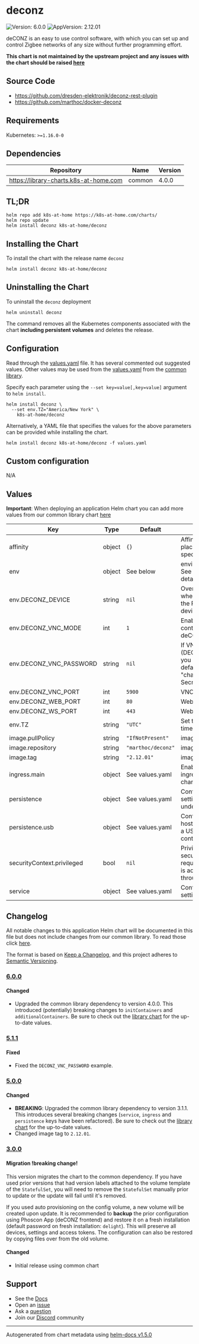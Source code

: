 # deconz

![Version: 6.0.0](https://img.shields.io/badge/Version-6.0.0-informational?style=flat-square) ![AppVersion: 2.12.01](https://img.shields.io/badge/AppVersion-2.12.01-informational?style=flat-square)

deCONZ is an easy to use control software, with which you can set up and control Zigbee networks of any size without further programming effort.

**This chart is not maintained by the upstream project and any issues with the chart should be raised [here](https://github.com/k8s-at-home/charts/issues/new/choose)**

## Source Code

* <https://github.com/dresden-elektronik/deconz-rest-plugin>
* <https://github.com/marthoc/docker-deconz>

## Requirements

Kubernetes: `>=1.16.0-0`

## Dependencies

| Repository | Name | Version |
|------------|------|---------|
| https://library-charts.k8s-at-home.com | common | 4.0.0 |

## TL;DR

```console
helm repo add k8s-at-home https://k8s-at-home.com/charts/
helm repo update
helm install deconz k8s-at-home/deconz
```

## Installing the Chart

To install the chart with the release name `deconz`

```console
helm install deconz k8s-at-home/deconz
```

## Uninstalling the Chart

To uninstall the `deconz` deployment

```console
helm uninstall deconz
```

The command removes all the Kubernetes components associated with the chart **including persistent volumes** and deletes the release.

## Configuration

Read through the [values.yaml](./values.yaml) file. It has several commented out suggested values.
Other values may be used from the [values.yaml](https://github.com/k8s-at-home/library-charts/tree/main/charts/stable/common/values.yaml) from the [common library](https://github.com/k8s-at-home/library-charts/tree/main/charts/stable/common).

Specify each parameter using the `--set key=value[,key=value]` argument to `helm install`.

```console
helm install deconz \
  --set env.TZ="America/New York" \
    k8s-at-home/deconz
```

Alternatively, a YAML file that specifies the values for the above parameters can be provided while installing the chart.

```console
helm install deconz k8s-at-home/deconz -f values.yaml
```

## Custom configuration

N/A

## Values

**Important**: When deploying an application Helm chart you can add more values from our common library chart [here](https://github.com/k8s-at-home/library-charts/tree/main/charts/stable/common)

| Key | Type | Default | Description |
|-----|------|---------|-------------|
| affinity | object | `{}` | Affinity constraint rules to place the Pod on a specific node. [[ref]](https://kubernetes.io/docs/concepts/scheduling-eviction/assign-pod-node/#affinity-and-anti-affinity) |
| env | object | See below | environment variables. See [image docs](https://github.com/marthoc/docker-deconz/blob/master/README.md) for more details. |
| env.DECONZ_DEVICE | string | `nil` | Override the location where deCONZ looks for the RaspBee/Conbee device. |
| env.DECONZ_VNC_MODE | int | `1` | Enable VNC access to the container to view the deCONZ ZigBee mesh |
| env.DECONZ_VNC_PASSWORD | string | `nil` | If VNC is enabled (DECONZ_VNC_MODE=1) you can change the default password "changeme" using a Secret. |
| env.DECONZ_VNC_PORT | int | `5900` | VNC server listen port |
| env.DECONZ_WEB_PORT | int | `80` | Web UI listen port |
| env.DECONZ_WS_PORT | int | `443` | Websocket listen port |
| env.TZ | string | `"UTC"` | Set the container timezone |
| image.pullPolicy | string | `"IfNotPresent"` | image pull policy |
| image.repository | string | `"marthoc/deconz"` | image repository |
| image.tag | string | `"2.12.01"` | image tag |
| ingress.main | object | See values.yaml | Enable and configure ingress settings for the chart under this key. |
| persistence | object | See values.yaml | Configure persistence settings for the chart under this key. |
| persistence.usb | object | See values.yaml | Configure a hostPathMount to mount a USB device in the container. |
| securityContext.privileged | bool | `nil` | Privileged securityContext may be required if USB controller is accessed directly through the host machine |
| service | object | See values.yaml | Configures service settings for the chart. |

## Changelog

All notable changes to this application Helm chart will be documented in this file but does not include changes from our common library. To read those click [here](https://github.com/k8s-at-home/library-charts/tree/main/charts/stable/common#changelog).

The format is based on [Keep a Changelog](https://keepachangelog.com/en/1.0.0/), and this project adheres to [Semantic Versioning](https://semver.org/spec/v2.0.0.html).

### [6.0.0]

#### Changed

- Upgraded the common library dependency to version 4.0.0. This introduced (potentially) breaking changes to `initContainers` and `additionalContainers`. Be sure to check out the [library chart](https://github.com/k8s-at-home/library-charts/blob/common-4.0.0/charts/stable/common/) for the up-to-date values.

### [5.1.1]

#### Fixed

- Fixed the `DECONZ_VNC_PASSWORD` example.

### [5.0.0]

#### Changed

- **BREAKING**: Upgraded the common library dependency to version 3.1.1. This introduces several breaking changes (`service`, `ingress` and `persistence` keys have been refactored).
  Be sure to check out the [library chart](https://github.com/k8s-at-home/library-charts/blob/common-3.1.1/charts/stable/common/) for the up-to-date values.
- Changed image tag to `2.12.01`.

### [3.0.0]

#### Migration !breaking change!

This version migrates the chart to the common dependency. If you have used prior versions that had version labels
attached to the volume template of the `StatefulSet`, you will need to remove the `StatefulSet` manually prior to update
or the update will fail until it's removed.

If you used auto provisioning on the config volume, a new volume will be created upon update. It is recommended to **backup**
the prior configuration using Phoscon App (deCONZ frontend) and restore it on a fresh installation (default password on fresh installation: `delight`).
This will preserve all devices, settings and access tokens. The configuration can also be restored by copying files over from the old volume.

#### Changed

- Initial release using common chart

[6.0.0]: #600
[5.1.1]: #511
[5.0.0]: #500
[3.0.0]: #300

## Support

- See the [Docs](https://docs.k8s-at-home.com/our-helm-charts/getting-started/)
- Open an [issue](https://github.com/k8s-at-home/charts/issues/new/choose)
- Ask a [question](https://github.com/k8s-at-home/organization/discussions)
- Join our [Discord](https://discord.gg/sTMX7Vh) community

----------------------------------------------
Autogenerated from chart metadata using [helm-docs v1.5.0](https://github.com/norwoodj/helm-docs/releases/v1.5.0)
